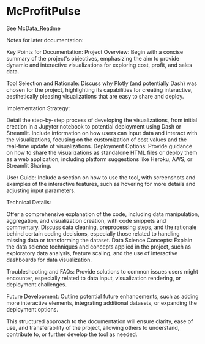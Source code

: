 # McProfitPulse

See McData_Readme




Notes for later documentation:

Key Points for Documentation:
Project Overview: Begin with a concise summary of the project's objectives, emphasizing the aim to provide dynamic and interactive visualizations for exploring cost, profit, and sales data.

Tool Selection and Rationale: Discuss why Plotly (and potentially Dash) was chosen for the project, highlighting its capabilities for creating interactive, aesthetically pleasing visualizations that are easy to share and deploy.

Implementation Strategy:

Detail the step-by-step process of developing the visualizations, from initial creation in a Jupyter notebook to potential deployment using Dash or Streamlit.
Include information on how users can input data and interact with the visualizations, focusing on the customization of cost values and the real-time update of visualizations.
Deployment Options: Provide guidance on how to share the visualizations as standalone HTML files or deploy them as a web application, including platform suggestions like Heroku, AWS, or Streamlit Sharing.

User Guide: Include a section on how to use the tool, with screenshots and examples of the interactive features, such as hovering for more details and adjusting input parameters.

Technical Details:

Offer a comprehensive explanation of the code, including data manipulation, aggregation, and visualization creation, with code snippets and commentary.
Discuss data cleaning, preprocessing steps, and the rationale behind certain coding decisions, especially those related to handling missing data or transforming the dataset.
Data Science Concepts: Explain the data science techniques and concepts applied in the project, such as exploratory data analysis, feature scaling, and the use of interactive dashboards for data visualization.

Troubleshooting and FAQs: Provide solutions to common issues users might encounter, especially related to data input, visualization rendering, or deployment challenges.

Future Development: Outline potential future enhancements, such as adding more interactive elements, integrating additional datasets, or expanding the deployment options.

This structured approach to the documentation will ensure clarity, ease of use, and transferability of the project, allowing others to understand, contribute to, or further develop the tool as needed.
